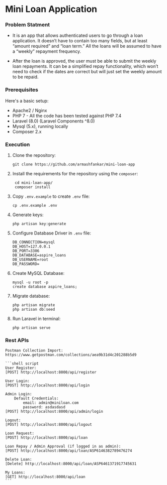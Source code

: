 # Mini Loan Application

### Problem Statment

- It is an app that allows authenticated users to go through a loan application. It doesn’t have to contain too many fields, but at least “amount
required” and “loan term.” All the loans will be assumed to have a “weekly” repayment frequency.

- After the loan is approved, the user must be able to submit the weekly loan repayments. It can be a simplified repay functionality, which won’t
need to check if the dates are correct but will just set the weekly amount to be repaid.

### Prerequisites
Here's a basic setup:

* Apache2 / Nginx
* PHP 7 - All the code has been tested against PHP 7.4
* Laravel (8.0) (Laravel Components ^8.0)
* Mysql (5.x), running locally
* Composer 2.x

### Execution

1. Clone the repository:
    ```shell script
    git clone https://github.com/armashfankar/mini-loan-app

    ```

2. Install the requirements for the repository using the `composer`:
   ```shell script
    cd mini-loan-app/
    composer install
    ```

3. Copy `.env.example` to create `.env` file:
    ```shell script
    cp .env.example .env
    ```

4. Generate keys:
    ```shell script
    php artisan key:generate
    ```

5. Configure Database Driver in `.env` file:
    
    ```
    DB_CONNECTION=mysql
    DB_HOST=127.0.0.1
    DB_PORT=3306
    DB_DATABASE=aspire_loans
    DB_USERNAME=root
    DB_PASSWORD=

6. Create MySQL Database:
     ```shell script
    mysql -u root -p
    create database aspire_loans;
    ```

7. Migrate database:
    ```shell script
    php artisan migrate
    php artisan db:seed
    ```

8. Run Laravel in terminal:
    ```shell script
    php artisan serve
    ```

### Rest APIs

    Postman Collection Import: https://www.getpostman.com/collections/aea9b31d4c201288b5d9

    ```shell script
    User Register:
    [POST] http://localhost:8000/api/register
    
    User Login:
    [POST] http://localhost:8000/api/login

    Admin Login:
        Default Credentials:
            email: admin@miniloan.com
            password: asdasdasd
    [POST] http://localhost:8000/api/admin/login

    Logout:
    [POST] http://localhost:8000/api/logout

    Loan Request:
    [POST] http://localhost:8000/api/loan

    Loan Repay / Admin Approval (if logged in as admin):
    [POST] http://localhost:8000/api/loan/ASP6146382789476274
    
    Delete Loan:
    [Delete] http://localhost:8000/api/loan/ASP6461371917745631

    My Loans:
    [GET] http://localhost:8000/api/loan
    ```